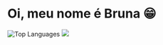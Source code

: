 # Oi, meu nome é Bruna 😁

![Top Languages](https://github-readme-stats.vercel.app/api/top-langs/?username=BrunaReginat0&layout=compact&theme=radical)
[![](https://github-readme-stats.vercel.app/api?username=BrunaReginat0&show_icons=true&theme=radical&hide_border=true)](https://github.com/BrunaReginat0)

